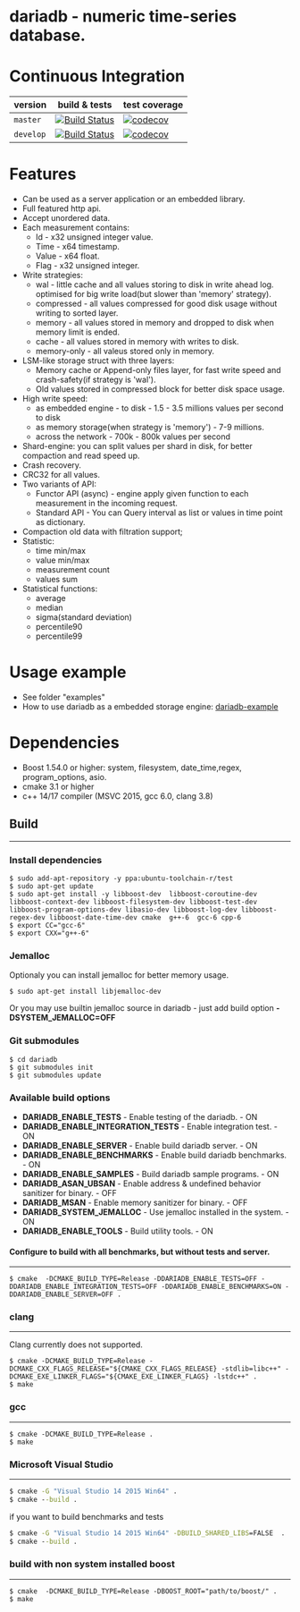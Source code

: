 # dariadb - numeric time-series database.
# Continuous Integration

|  version | build & tests | test coverage |
|---------------------|---------|----------|
| `master`   | [![Build Status](https://travis-ci.org/lysevi/dariadb.svg?branch=master)](https://travis-ci.org/lysevi/dariadb) |  [![codecov](https://codecov.io/gh/lysevi/dariadb/branch/master/graph/badge.svg)](https://codecov.io/gh/lysevi/dariadb) |
| `develop` | [![Build Status](https://travis-ci.org/lysevi/dariadb.svg?branch=dev)](https://travis-ci.org/lysevi/dariadb) | [![codecov](https://codecov.io/gh/lysevi/dariadb/branch/dev/graph/badge.svg)](https://codecov.io/gh/lysevi/dariadb) |
 
# Features
* Can be used as a server application or an embedded library.
* Full featured http api.
* Accept unordered data.
* Each measurement contains:
  - Id - x32 unsigned integer value.
  - Time - x64 timestamp.
  - Value - x64 float.
  - Flag - x32 unsigned integer.
* Write strategies:
  - wal - little cache and all values storing to disk in write ahead log. optimised for big write load(but slower than 'memory' strategy).
  - compressed - all values compressed for good disk usage without writing to sorted layer.
  - memory - all values stored in memory and dropped to disk when memory limit is ended.
  - cache - all values stored in memory with writes to disk.
  - memory-only - all valeus stored only in memory.
* LSM-like storage struct with three layers:
  - Memory cache or Append-only files layer, for fast write speed and crash-safety(if strategy is 'wal').
  - Old values stored in compressed block for better disk space usage.
* High write speed:
  - as embedded engine - to disk - 1.5 - 3.5 millions values per second to disk
  - as memory storage(when strategy is 'memory') - 7-9 millions.
  - across the network - 700k - 800k values per second
* Shard-engine: you can split values per shard in disk, for better compaction and read speed up.
* Crash recovery.
* CRC32 for all values.
* Two variants of API:
  - Functor API (async) -  engine apply given function to each measurement in the incoming request.
  - Standard API - You can Query interval as list or values in time point as dictionary.
* Compaction old data with filtration support;
* Statistic:
  - time min/max
  - value min/max
  - measurement count
  - values sum
* Statistical functions: 
  - average
  - median
  - sigma(standard deviation)
  - percentile90
  - percentile99

# Usage example
- See folder "examples"
- How to use dariadb as a embedded storage engine: [dariadb-example](	)

# Dependencies
* Boost 1.54.0 or higher: system, filesystem, date_time,regex, program_options, asio.
* cmake 3.1 or higher
* c++ 14/17 compiler (MSVC 2015, gcc 6.0, clang 3.8)

## Build
---

### Install dependencies

```shell
$ sudo add-apt-repository -y ppa:ubuntu-toolchain-r/test
$ sudo apt-get update
$ sudo apt-get install -y libboost-dev  libboost-coroutine-dev libboost-context-dev libboost-filesystem-dev libboost-test-dev libboost-program-options-dev libasio-dev libboost-log-dev libboost-regex-dev libboost-date-time-dev cmake  g++-6  gcc-6 cpp-6 
$ export CC="gcc-6"
$ export CXX="g++-6"
```

### Jemalloc
Optionaly you can install jemalloc for better memory usage. 
```shell
$ sudo apt-get install libjemalloc-dev
```

Or you may use builtin jemalloc source in dariadb  - just add build option **-DSYSTEM_JEMALLOC=OFF**

### Git submodules
```shell
$ cd dariadb
$ git submodules init 
$ git submodules update
```
### Available build options
- **DARIADB_ENABLE_TESTS** - Enable testing of the dariadb. - ON
- **DARIADB_ENABLE_INTEGRATION_TESTS** - Enable integration test. - ON
- **DARIADB_ENABLE_SERVER** - Enable build dariadb server. - ON
- **DARIADB_ENABLE_BENCHMARKS** - Enable build dariadb benchmarks. - ON
- **DARIADB_ENABLE_SAMPLES** - Build dariadb sample programs. - ON
- **DARIADB_ASAN_UBSAN**  - Enable address & undefined behavior sanitizer for binary. - OFF
- **DARIADB_MSAN** - Enable memory sanitizer for binary. - OFF
- **DARIADB_SYSTEM_JEMALLOC** - Use jemalloc installed in the system. - ON
- **DARIADB_ENABLE_TOOLS** - Build utility tools. - ON

#### Configure to build with all benchmarks, but without tests and server.
---
```shell
$ cmake  -DCMAKE_BUILD_TYPE=Release -DDARIADB_ENABLE_TESTS=OFF -DDARIADB_ENABLE_INTEGRATION_TESTS=OFF -DDARIADB_ENABLE_BENCHMARKS=ON -DDARIADB_ENABLE_SERVER=OFF . 
```

### clang
---
Clang currently does not supported.
```shell
$ cmake -DCMAKE_BUILD_TYPE=Release -DCMAKE_CXX_FLAGS_RELEASE="${CMAKE_CXX_FLAGS_RELEASE} -stdlib=libc++" -DCMAKE_EXE_LINKER_FLAGS="${CMAKE_EXE_LINKER_FLAGS} -lstdc++" .
$ make
```

### gcc
---
```shell
$ cmake -DCMAKE_BUILD_TYPE=Release .
$ make
```

### Microsoft Visual Studio
---
```cmd
$ cmake -G "Visual Studio 14 2015 Win64" .
$ cmake --build .
```
if you want to build benchmarks and tests
```cmd
$ cmake -G "Visual Studio 14 2015 Win64" -DBUILD_SHARED_LIBS=FALSE  .
$ cmake --build .
```

### build with non system installed boost
---
```shell
$ cmake  -DCMAKE_BUILD_TYPE=Release -DBOOST_ROOT="path/to/boost/" .
$ make
```

